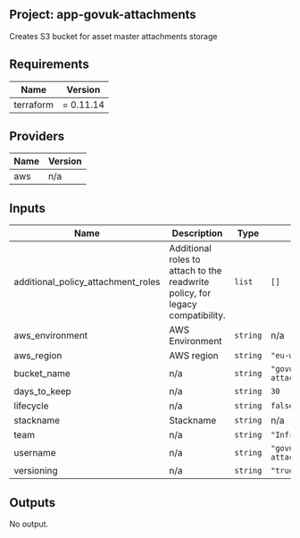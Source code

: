 ## Project: app-govuk-attachments

Creates S3 bucket for asset master attachments storage

## Requirements

| Name | Version |
|------|---------|
| terraform | = 0.11.14 |

## Providers

| Name | Version |
|------|---------|
| aws | n/a |

## Inputs

| Name | Description | Type | Default | Required |
|------|-------------|------|---------|:--------:|
| additional\_policy\_attachment\_roles | Additional roles to attach to the readwrite policy, for legacy compatibility. | `list` | `[]` | no |
| aws\_environment | AWS Environment | `string` | n/a | yes |
| aws\_region | AWS region | `string` | `"eu-west-1"` | no |
| bucket\_name | n/a | `string` | `"govuk-attachments"` | no |
| days\_to\_keep | n/a | `string` | `30` | no |
| lifecycle | n/a | `string` | `false` | no |
| stackname | Stackname | `string` | n/a | yes |
| team | n/a | `string` | `"Infrastructure"` | no |
| username | n/a | `string` | `"govuk-attachments"` | no |
| versioning | n/a | `string` | `"true"` | no |

## Outputs

No output.

